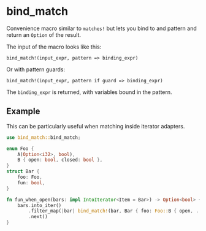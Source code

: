# bind_match

Convenience macro similar to `matches!` but lets you bind to and pattern and return an `Option` of the result.

The input of the macro looks like this:

`bind_match!(input_expr, pattern => binding_expr)`

Or with pattern guards:

`bind_match!(input_expr, pattern if guard => binding_expr)`

The `binding_expr` is returned, with variables bound in the pattern.

## Example

This can be particularly useful when matching inside iterator adapters.

```Rust
use bind_match::bind_match;

enum Foo {
    A(Option<i32>, bool),
    B { open: bool, closed: bool },
}
struct Bar {
    foo: Foo,
    fun: bool,
}

fn fun_when_open(bars: impl IntoIterator<Item = Bar>) -> Option<bool> {
    bars.into_iter()
        .filter_map(|bar| bind_match!(bar, Bar { foo: Foo::B { open, .. }, fun } if open => fun ))
        .next()
}
```
